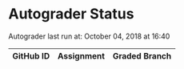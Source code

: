 # Autograder Status
Autograder last run at: October 04, 2018 at 16:40

| GitHub ID | Assignment | Graded Branch |
|-----------|------------|---------------|
